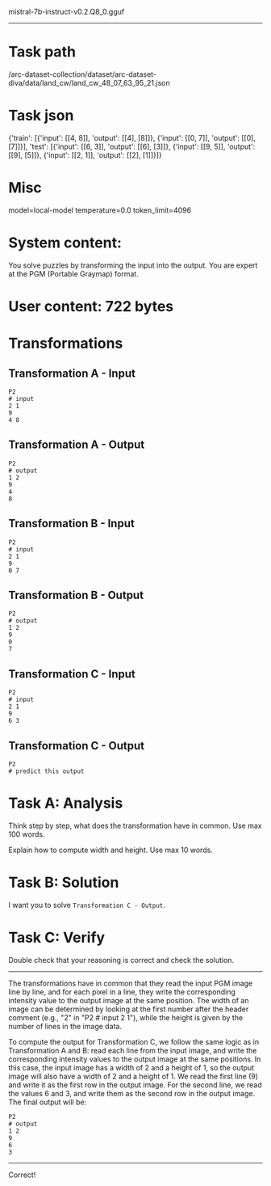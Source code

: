 mistral-7b-instruct-v0.2.Q8_0.gguf

---

# Task path
/arc-dataset-collection/dataset/arc-dataset-diva/data/land_cw/land_cw_48_07_63_95_21.json

# Task json
{'train': [{'input': [[4, 8]], 'output': [[4], [8]]}, {'input': [[0, 7]], 'output': [[0], [7]]}], 'test': [{'input': [[6, 3]], 'output': [[6], [3]]}, {'input': [[9, 5]], 'output': [[9], [5]]}, {'input': [[2, 1]], 'output': [[2], [1]]}]}



# Misc
model=local-model
temperature=0.0
token_limit=4096


# System content:
You solve puzzles by transforming the input into the output. You are expert at the PGM (Portable Graymap) format.


# User content: 722 bytes
# Transformations

## Transformation A - Input

```pgm
P2
# input
2 1
9
4 8
```

## Transformation A - Output

```pgm
P2
# output
1 2
9
4
8
```

## Transformation B - Input

```pgm
P2
# input
2 1
9
0 7
```

## Transformation B - Output

```pgm
P2
# output
1 2
9
0
7
```

## Transformation C - Input

```pgm
P2
# input
2 1
9
6 3
```

## Transformation C - Output

```pgm
P2
# predict this output
```

# Task A: Analysis

Think step by step, what does the transformation have in common. Use max 100 words.

Explain how to compute width and height. Use max 10 words.

# Task B: Solution

I want you to solve `Transformation C - Output`.

# Task C: Verify

Double check that your reasoning is correct and check the solution.




---

 The transformations have in common that they read the input PGM image line by line, and for each pixel in a line, they write the corresponding intensity value to the output image at the same position. The width of an image can be determined by looking at the first number after the header comment (e.g., "2" in "P2 # input 2 1"), while the height is given by the number of lines in the image data.

To compute the output for Transformation C, we follow the same logic as in Transformation A and B: read each line from the input image, and write the corresponding intensity values to the output image at the same positions. In this case, the input image has a width of 2 and a height of 1, so the output image will also have a width of 2 and a height of 1. We read the first line (9) and write it as the first row in the output image. For the second line, we read the values 6 and 3, and write them as the second row in the output image. The final output will be:

```pgm
P2
# output
1 2
9
6
3
```

---



Correct!

